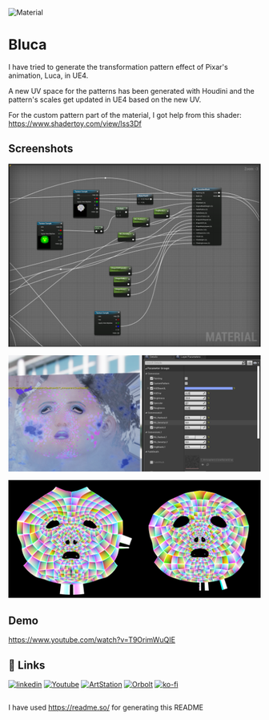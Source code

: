 
![Material](https://raw.githubusercontent.com/proceduralit/UE4-Bluca/main/ReadME_Data/Bluca.gif)

# Bluca

I have tried to generate the transformation pattern effect of Pixar's animation, Luca, in UE4.

A new UV space for the patterns has been generated with Houdini and the pattern's scales get updated in UE4 based on the new UV.

For the custom pattern part of the material, I got help from this shader:
https://www.shadertoy.com/view/lss3Df


## Screenshots

![Material](https://raw.githubusercontent.com/proceduralit/UE4-Bluca/main/ReadME_Data/Material.png)

![Parameters](https://raw.githubusercontent.com/proceduralit/UE4-Bluca/main/ReadME_Data/Parameters.png)

![UV](https://raw.githubusercontent.com/proceduralit/UE4-Bluca/main/ReadME_Data/UVPatches.png)


## Demo

https://www.youtube.com/watch?v=T9OrimWuQIE


## 🔗 Links
[![linkedin](https://img.shields.io/badge/linkedin-0A66C2?style=for-the-badge&logo=linkedin&logoColor=white)](https://www.linkedin.com/in/mohsen-tabasi-4a77a237/)
[![Youtube](https://img.shields.io/badge/YOUTUBE-red?style=for-the-badge&logo=youtube&logoColor=white)](https://www.youtube.com/channel/UC94ZtlP-isac_FrJJNEa9DA)
[![ArtStation](https://img.shields.io/badge/ARTSTATION-black?style=for-the-badge&logo=artstation&logoColor=blue)](https://mohsen-t.artstation.com)
[![Orbolt](https://img.shields.io/badge/-Orbolt-orange)](https://www.orbolt.com/user/144667532)
[![ko-fi](https://ko-fi.com/img/githubbutton_sm.svg)](https://ko-fi.com/X8X7IAKLZ)


## 
I have used https://readme.so/ for generating this README

